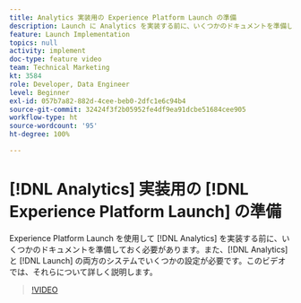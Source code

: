 ```yaml
---
title: Analytics 実装用の Experience Platform Launch の準備
description: Launch に Analytics を実装する前に、いくつかのドキュメントを準備しておく必要があります。また、Analytics と Launch の両方で、システムでいくつかの設定を行う必要があります。このビデオでは、それらについて詳しく説明します。
feature: Launch Implementation
topics: null
activity: implement
doc-type: feature video
team: Technical Marketing
kt: 3584
role: Developer, Data Engineer
level: Beginner
exl-id: 057b7a82-882d-4cee-beb0-2dfc1e6c94b4
source-git-commit: 32424f3f2b05952fe4df9ea91dcbe51684cee905
workflow-type: ht
source-wordcount: '95'
ht-degree: 100%

---
```


# [!DNL Analytics] 実装用の [!DNL Experience Platform Launch] の準備

Experience Platform Launch を使用して [!DNL Analytics] を実装する前に、いくつかのドキュメントを準備しておく必要があります。また、[!DNL Analytics] と [!DNL Launch] の両方のシステムでいくつかの設定が必要です。このビデオでは、それらについて詳しく説明します。

>[!VIDEO](https://video.tv.adobe.com/v/28752/?quality=12)
